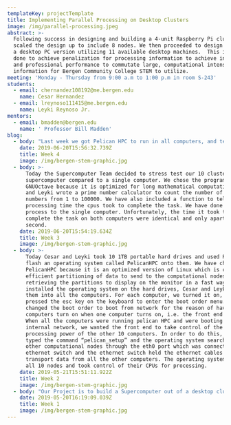 ```yaml
---
templateKey: projectTemplate
title: Implementing Parallel Processing on Desktop Clusters
image: /img/parallel-processing.jpeg
abstract: >-
  Following success in designing and building a 4-unit Raspberry Pi cluster, we
  scaled the design up to include 8 nodes. We then proceeded to design and build
  a desktop PC version utilizing 11 available desktop machines.  This is being
  done to achieve penalization for processing information to achieve industrial
  and professional performance to commutate large, computational intensive
  information for Bergen Community College STEM to utilize.
meeting: 'Monday - Thursday from 9:00 a.m to 1:00 p.m in room S-243'
students:
  - email: chernandez108192@me.bergen.edu
    name: Cesar Hernandez
  - email: lreynoso111415@me.bergen.edu
    name: Leyki Reynoso Jr.
mentors:
  - email: bmadden@bergen.edu
    name: ' Professor Bill Madden'
blog:
  - body: "Last week we got Pelican HPC to run in all computers, and test stresses the supercomputer using the same program as last week and then compare the processing time of the supercomputer with a single computer and the results were not as expected.\r\n\n\r\n\nwe made both computers to count all the prime numbers from 1 to 1*10^6 and the difference in time processing between them was 2.38 with the supercomputer being faster. It was expected that the supercomputer was ten times as fast because it is 10 computers against one but those weren’t the results, now need to find the reason why is not working.\r\n\n\r\n\nWhile looking at the problem we try to see the communication speed between the ethernet cables and found out that the computer nodes and the front end were communicating at a 70% efficiency which will reduce the processing time but won't really affect it as much to make so similar to the single computer.\r\n\n\r\n\nWe try to replicate the process but the front end wasn’t detecting the compute nodes."
    date: 2019-06-20T15:56:32.739Z
    title: Week 4
    image: /img/bergen-stem-graphic.jpg
  - body: >-
      Today the Supercomputer Team decided to stress test our 10 cluster
      supercomputer compared to a single computer. We chose the program
      GNUOctave because it is optimized for long mathematical computation. Cesar
      and Leyki wrote a prime number calculator to count the number of prime
      numbers from 1 to 100000. We have also included a function to tell us the
      processing time the cpus took to complete the task. We have done the same
      process to the single computer. Unfortunately, the time it took to
      complete the task on both computers were identical and only apart by 1
      second.
    date: 2019-06-20T15:54:19.634Z
    title: Week 3
    image: /img/bergen-stem-graphic.jpg
  - body: >-
      Today Cesar and Leyki took 10 1TB portable hard drives and used Rufus to
      flash an operating system called PelicanHPC onto them. We have chosen
      PelicanHPC because it is an optimized version of Linux which is capable of
      efficient partitioning of data to send to the computational nodes and
      retrieving the partitions to display on the monitor in a fast way. Once we
      installed the operating system on the hard drives, Cesar and Leyki plugged
      them into all the computers. For each computer, we turned it on, and
      pressed the esc key on the keyboard to enter the boot order menu. We
      changed the boot order to boot from network for the reason of having the
      computers turn on when one computer turns on, i.e. the front end computer.
      When all the computers were running pelican HPC and were booting from the
      internal network, we wanted the front end to take control of the
      processing power of the other 10 computers. In order to do this, Cesar
      typed the command “pelican_setup” and the operating system searched for
      other computational nodes through the eth0 port which was connected to the
      ethernet switch and the ethernet switch held the ethernet cables to
      transport data from all the other computers. The operating system detected
      all 10 nodes and took control of their CPUs for processing.
    date: 2019-05-21T15:51:11.922Z
    title: Week 2
    image: /img/bergen-stem-graphic.jpg
  - body: "Our Project is to build a Supercomputer out of a desktop cluster. A supercomputer is a single computer that is connected to several other computers to partition a large computational problem to send a partition to each connected computer to compute and solve the job given and send the answer back to the sender. The main computer collects the data received and outputs the answer in a fraction of the time it would take a single computer to compute the same job. For example: if a user wants to compute prime numbers from a range of 1 to 100,000; a single computer would take days to weeks to complete the computation. A supercomputer would partition the job so, if there are 10 computers connected, each computer would only have to compute 10,000 numbers each and it would compute the tasks 10 times as fast. In order to achieve this concept, Leyki and I (henceforth referred to as the Supercomputer Team) will take 11 computers and wire them to make them communicate with each other.\r\n\n\r\n\nToday the Supercomputer Team has acquired 11 i5 HP PC computers, Ethernet Cables (to transport data to and from the connected computers), a gigabyte switch to allow the data from the ethernet cables to flow to other computers and the main computer, and portable hard drives to load an operating system from instead of the build in windows one. All the supplies were provided through the Bergen Community College classroom. The Supercomputer Team then lined up the computers in a row and connected all 10 computers to the Ethernet switch. Therefore, the team completed the hardware design of our supercomputer prototype."
    date: 2019-05-20T16:19:09.039Z
    title: Week 1
    image: /img/bergen-stem-graphic.jpg
---
```


